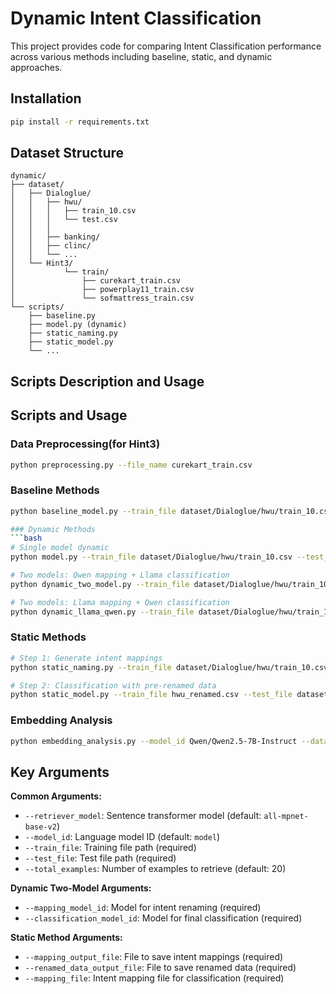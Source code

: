 # Dynamic Intent Classification

This project provides code for comparing Intent Classification performance across various methods including baseline, static, and dynamic approaches.

## Installation

```bash
pip install -r requirements.txt
```

## Dataset Structure

```
dynamic/
├── dataset/
│   ├── Dialoglue/
│   │   ├── hwu/
│   │   │   ├── train_10.csv
│   │   │   └── test.csv
│   │   │  
│   │   ├── banking/
│   │   ├── clinc/
│   │   └── ...
│   └── Hint3/
│           └── train/
│               ├── curekart_train.csv
│               ├── powerplay11_train.csv
│               └── sofmattress_train.csv
└── scripts/
    ├── baseline.py
    ├── model.py (dynamic)
    ├── static_naming.py
    ├── static_model.py
    └── ...
```

## Scripts Description and Usage

## Scripts and Usage

### Data Preprocessing(for Hint3)
```bash
python preprocessing.py --file_name curekart_train.csv
```

### Baseline Methods
```bash
python baseline_model.py --train_file dataset/Dialoglue/hwu/train_10.csv --test_file dataset/Dialoglue/hwu/test.csv --model_id meta-llama/Meta-Llama-3-8B-Instruct

### Dynamic Methods
```bash
# Single model dynamic
python model.py --train_file dataset/Dialoglue/hwu/train_10.csv --test_file dataset/Dialoglue/hwu/test.csv --model_id meta-llama/Meta-Llama-3-8B-Instruct

# Two models: Qwen mapping + Llama classification
python dynamic_two_model.py --train_file dataset/Dialoglue/hwu/train_10.csv --test_file dataset/Dialoglue/hwu/test.csv --mapping_model_id Qwen/Qwen2.5-1.5B-Instruct --classification_model_id meta-llama/Meta-Llama-3-8B-Instruct

# Two models: Llama mapping + Qwen classification
python dynamic_llama_qwen.py --train_file dataset/Dialoglue/hwu/train_10.csv --test_file dataset/Dialoglue/hwu/test.csv --mapping_model_id meta-llama/Meta-Llama-3-8B-Instruct --classification_model_id Qwen/Qwen2.5-7B-Instruct
```

### Static Methods
```bash
# Step 1: Generate intent mappings
python static_naming.py --train_file dataset/Dialoglue/hwu/train_10.csv --mapping_output_file hwu_mapping.csv --renamed_data_output_file hwu_renamed.csv --model_id meta-llama/Meta-Llama-3-8B-Instruct

# Step 2: Classification with pre-renamed data
python static_model.py --train_file hwu_renamed.csv --test_file dataset/Dialoglue/hwu/test.csv --mapping_file hwu_mapping.csv --model_id meta-llama/Meta-Llama-3-8B-Instruct
```

### Embedding Analysis
```bash
python embedding_analysis.py --model_id Qwen/Qwen2.5-7B-Instruct --dataset_files results/*.csv --output_dir embedding_analysis
```

## Key Arguments

**Common Arguments:**
- `--retriever_model`: Sentence transformer model (default: `all-mpnet-base-v2`)
- `--model_id`: Language model ID (default: `model`)
- `--train_file`: Training file path (required)
- `--test_file`: Test file path (required)  
- `--total_examples`: Number of examples to retrieve (default: 20)

**Dynamic Two-Model Arguments:**
- `--mapping_model_id`: Model for intent renaming (required)
- `--classification_model_id`: Model for final classification (required)

**Static Method Arguments:**
- `--mapping_output_file`: File to save intent mappings (required)
- `--renamed_data_output_file`: File to save renamed data (required)
- `--mapping_file`: Intent mapping file for classification (required)




